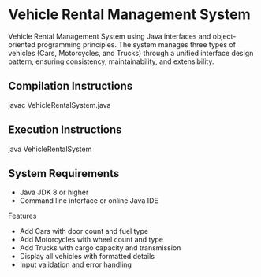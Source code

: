 # Vehicle Rental Management System
 Vehicle Rental Management System using Java interfaces and object-oriented programming principles. The system manages three types of vehicles (Cars, Motorcycles, and Trucks) through a unified interface design pattern, ensuring consistency, maintainability, and extensibility.


## Compilation Instructions
javac VehicleRentalSystem.java

## Execution Instructions
java VehicleRentalSystem

## System Requirements
- Java JDK 8 or higher
- Command line interface or online Java IDE


Features
- Add Cars with door count and fuel type
- Add Motorcycles with wheel count and type
- Add Trucks with cargo capacity and transmission
- Display all vehicles with formatted details
- Input validation and error handling
